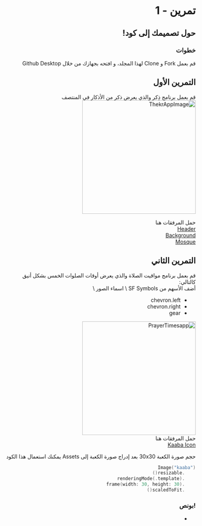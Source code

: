 <div dir="rtl">

#  تمرين - 1
## حول تصميمك إلى كود! 
### خطوات 
 قم بعمل Fork و Clone لهذا المجلد، و افتحه بجهازك من خلال Github Desktop 


## التمرين الأول
قم بعمل برنامج ذِكر والذي يعرض ذكر من الأذكار في المنتصف \
<img width="300" alt="ThekrAppImage" src="https://user-images.githubusercontent.com/8784343/102280521-5914f500-3f3e-11eb-9f3a-3a29d210d42f.png">

حمل المرفقات هنا \
<a href="https://user-images.githubusercontent.com/8784343/102280076-86ad6e80-3f3d-11eb-87c1-c6d59b121c01.png"> Header</a> \
<a href="https://user-images.githubusercontent.com/8784343/102280078-87de9b80-3f3d-11eb-81dc-9082f6826e2c.png"> Background </a> \
<a href="https://user-images.githubusercontent.com/8784343/102280079-890fc880-3f3d-11eb-9e36-45a81a1a0aa9.png"> Mosque </a> 



## التمرين الثاني
قم بعمل برنامج مواقيت الصلاة والذي يعرض أوقات الصلوات الخمس بشكل أنيق كالتالي: \
أضف الأسهم من SF Symbols \ 
اسماء الصور \
- chevron.left
- chevron.right
- gear 

<img width="300" alt="PrayerTimesapp" src="https://user-images.githubusercontent.com/8784343/102280905-07209f00-3f3f-11eb-959d-2329217631c1.png"> \
حمل المرفقات هنا \
<a href="https://user-images.githubusercontent.com/8784343/102280064-83b27e00-3f3d-11eb-932a-2f95817bc898.png"> Kaaba Icon<a>

حجم صورة الكعبة 30x30 
بعد إدراج صورة الكعبة إلى Assets يمكنك استعمال هذا الكود 

```Swift
Image("kaaba")
    .resizable()
    .renderingMode(.template)
    .frame(width: 30, height: 30)
    .scaledToFit()
```
### !بونص 
- 
</div>

